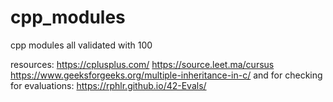 # cpp_modules

cpp modules all validated with 100

resources:
https://cplusplus.com/
https://source.leet.ma/cursus
https://www.geeksforgeeks.org/multiple-inheritance-in-c/
and for checking for evaluations:
https://rphlr.github.io/42-Evals/

